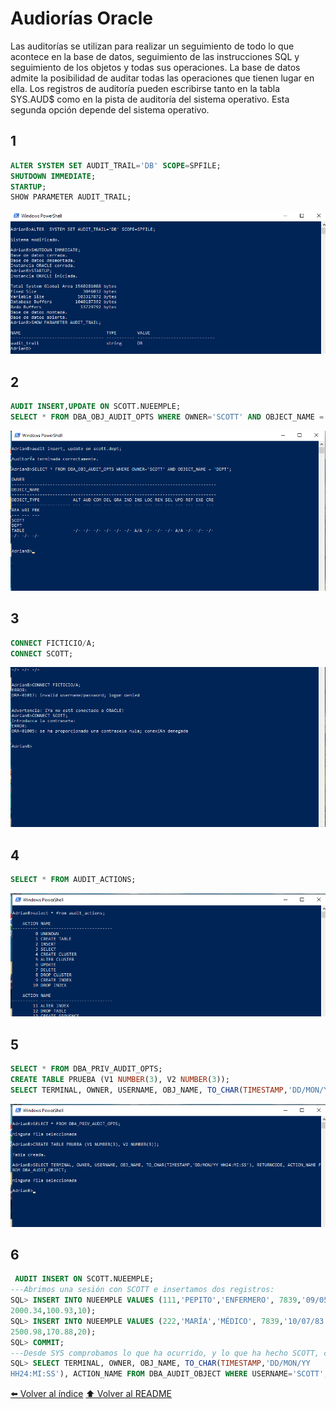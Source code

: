 # Audiorías Oracle

Las auditorías se utilizan para realizar un seguimiento de todo lo que acontece en la base
de datos, seguimiento de las instrucciones SQL y seguimiento de los objetos y todas sus
operaciones. La base de datos admite la posibilidad de auditar todas las operaciones que
tienen lugar en ella. Los registros de auditoría pueden escribirse tanto en la tabla
SYS.AUD$ como en la pista de auditoría del sistema operativo. Esta segunda opción
depende del sistema operativo.

## 1
~~~ sql
ALTER SYSTEM SET AUDIT_TRAIL='DB' SCOPE=SPFILE;
SHUTDOWN IMMEDIATE;
STARTUP;
SHOW PARAMETER AUDIT_TRAIL;
~~~

![alt text](IMG/Auditoria/1.png)

## 2
~~~SQL
AUDIT INSERT,UPDATE ON SCOTT.NUEEMPLE;
SELECT * FROM DBA_OBJ_AUDIT_OPTS WHERE OWNER='SCOTT' AND OBJECT_NAME = 'NUEEMPLE';
~~~
![alt text](IMG/Auditoria/2.png)

## 3
~~~sql
CONNECT FICTICIO/A;
CONNECT SCOTT;
~~~

![alt text](IMG/Auditoria/3.png)

## 4

~~~sql
SELECT * FROM AUDIT_ACTIONS;
~~~

![alt text](IMG/Auditoria/4.png)

## 5

~~~sql
SELECT * FROM DBA_PRIV_AUDIT_OPTS;
CREATE TABLE PRUEBA (V1 NUMBER(3), V2 NUMBER(3));
SELECT TERMINAL, OWNER, USERNAME, OBJ_NAME, TO_CHAR(TIMESTAMP,'DD/MON/YY HH24:MI:SS'), RETURNCODE, ACTION_NAME FROM DBA_AUDIT_OBJECT;
~~~

![alt text](IMG/Auditoria/5.png)

## 6

~~~sql
 AUDIT INSERT ON SCOTT.NUEEMPLE;
---Abrimos una sesión con SCOTT e insertamos dos registros:
SQL> INSERT INTO NUEEMPLE VALUES (111,'PEPITO','ENFERMERO', 7839,'09/05/80',
2000.34,100.93,10);
SQL> INSERT INTO NUEEMPLE VALUES (222,'MARÍA','MÉDICO', 7839,'10/07/83',
2500.98,170.88,20);
SQL> COMMIT;
---Desde SYS comprobamos lo que ha ocurrido, y lo que ha hecho SCOTT, consultamos la hora y la acción realizada, utilizamos la vista DBA_AUDIT_OBJECT. USERNAME es el usuario que realiza la acción, y OWNER el propietario del objeto:
SQL> SELECT TERMINAL, OWNER, OBJ_NAME, TO_CHAR(TIMESTAMP,'DD/MON/YY
HH24:MI:SS'), ACTION_NAME FROM DBA_AUDIT_OBJECT WHERE USERNAME='SCOTT';
~~~
[⬅️ Volver al índice](./Index.md)
[⬆️ Volver al README](/README.md)
